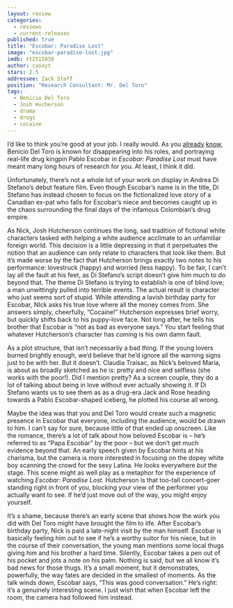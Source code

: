 ```yaml
---
layout: review
categories: 
  - reviews
  - current-releases
published: true
title: "Escobar: Paradise Lost"
image: "escobar-paradise-lost.jpg"
imdb: tt2515030
author: caseyt
stars: 2.5
addressee: Zack Stoff
position: "Research Consultant: Mr. Del Toro"
tags: 
  - Benicio Del Toro
  - Josh Hucherson
  - drama
  - drugs
  - cocaine
---
```

I’d like to think you’re good at your job. I really would. As you [already](http://www.imdb.com/title/tt0892255/fullcredits?ref_=tt_cl_sm) [know](http://www.imdb.com/title/tt0374569/fullcredits?ref_=tt_ov_st_sm), Benicio Del Toro is known for disappearing into his roles, and portraying real-life drug kingpin Pablo Escobar in _Escobar: Paradise Lost_ must have meant many long hours of research for you. At least, I think it did.

Unfortunately, there’s not a whole lot of your work on display in Andrea Di Stefano’s debut feature film. Even though Escobar’s name is in the title, Di Stefano has instead chosen to focus on the fictionalized love story of a Canadian ex-pat who falls for Escobar’s niece and becomes caught up in the chaos surrounding the final days of the infamous Colombian’s drug empire. 

As Nick, Josh Hutcherson continues the long, sad tradition of fictional white characters tasked with helping a white audience acclimate to an unfamiliar foreign world. This decision is a little depressing in that it perpetuates the notion that an audience can only relate to characters that look like them. But it’s made worse by the fact that Hutcherson brings exactly two notes to his performance: lovestruck (happy) and worried (less happy). To be fair, I can’t lay all the fault at his feet, as Di Stefano’s script doesn’t give him much to do beyond that. The theme Di Stefano is trying to establish is one of blind love; a man unwittingly pulled into terrible events. The actual result is character who just seems sort of stupid. While attending a lavish birthday party for Escobar, NIck asks his true love where all the money comes from. She answers simply, cheerfully, “Cocaine!” Hutcherson expresses brief worry, but quickly shifts back to his puppy-love face. Not long after, he tells his brother that Escobar is “not as bad as everyone says.” You start feeling that whatever Hutcherson’s character has coming is his own damn fault. 

As a plot structure, that isn’t necessarily a bad thing. If the young lovers burned brightly enough, we’d believe that he’d ignore all the warning signs just to be with her. But it doesn’t. Claudia Traisac, as Nick’s beloved Maria, is about as broadly sketched as he is: pretty and nice and selfless (she works with the poor!). Did I mention pretty? As a screen couple, they do a lot of talking about being in love without ever actually showing it. If Di Stefano wants us to see them as as a drug-era Jack and Rose heading towards a Pablo Escobar-shaped iceberg, he plotted his course all wrong.

Maybe the idea was that you and Del Toro would create such a magnetic presence in Escobar that everyone, including the audience, would be drawn to him. I can’t say for sure, because little of that ended up onscreen. Like the romance, there’s a lot of talk about how beloved Escobar is – he’s referred to as “Papa Escobar” by the poor – but we don’t get much evidence beyond that. An early speech given by Escobar hints at his charisma, but the camera is more interested in focusing on the dopey white boy scanning the crowd for the sexy Latina. He looks everywhere _but_ the stage. This scene might as well play as a metaphor for the experience of watching _Escobar: Paradise Lost._ Hutcherson is that too-tall concert-goer standing right in front of you, blocking your view of the performer you actually want to see. If he’d just move out of the way, you might enjoy yourself. 

It’s s shame, because there’s an early scene that shows how the work you did with Del Toro might have brought the film to life. After Escobar’s birthday party, Nick is paid a late-night visit by the man himself. Escobar is basically feeling him out to see if he’s a worthy suitor for his niece, but in the course of their conversation, the young man mentions some local thugs giving him and his brother a hard time. Silently, Escobar takes a pen out of his pocket and jots a note on his palm. Nothing is said, but we all know it’s bad news for those thugs. It’s a small moment, but it demonstrates, powerfully, the way fates are decided in the smallest of moments. As the talk winds down, Escobar says, “This was good conversation.” He’s right: it’s a genuinely interesting scene. I just wish that when Escobar left the room, the camera had followed him instead.